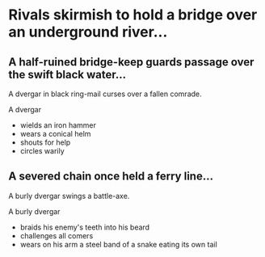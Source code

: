 # Rivals skirmish to hold a bridge over an underground river...

## A half-ruined bridge-keep guards passage over the swift black water...

A dvergar in black ring-mail curses over a fallen comrade.

A dvergar
* wields an iron hammer
* wears a conical helm
* shouts for help
* circles warily

## A severed chain once held a ferry line...

A burly dvergar swings a battle-axe.

A burly dvergar
* braids his enemy's teeth into his beard
* challenges all comers
* wears on his arm a steel band of a snake eating its own tail
